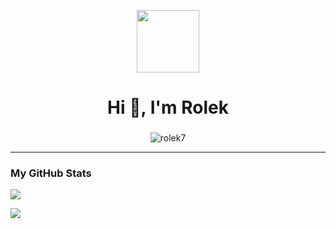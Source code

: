 <p align="center" ><img  src = "https://github.com/7oSkaaa/7oSkaaa/blob/main/Images/about_me.gif?raw=true" width = 100px></p>
<h1 align="center">Hi 👋, I'm Rolek</h1>
<h3 align="center"></h3>
<p align="center"> <img src="https://komarev.com/ghpvc/?username=Rolek7&label=Profile%20views&color=0e75b6&style=flat" alt="rolek7" /> </p>

---


### My GitHub Stats
<img src="https://github-readme-stats.vercel.app/api?username=Rolek7yg&hide_title=false&hide_rank=false&show_icons=true&include_all_commits=true&count_private=true&disable_animations=false&theme=dracula&hide_border=false" />

<a href="http://www.github.com/Rolek7yg"><img src="https://github-readme-streak-stats.herokuapp.com/?user=Rolek7yg&stroke=ffffff&background=1c1917&ring=0891b2&fire=0891b2&currStreakNum=ffffff&currStreakLabel=0891b2&sideNums=ffffff&sideLabels=ffffff&dates=ffffff&hide_border=true" /></a>



  
  </td>
</tr>
</table>

